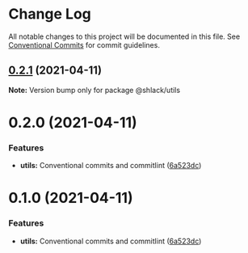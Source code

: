 # Change Log

All notable changes to this project will be documented in this file.
See [Conventional Commits](https://conventionalcommits.org) for commit guidelines.

## [0.2.1](https://github.com/ErickJoestar/js-ts-monorepos/compare/v0.2.0...v0.2.1) (2021-04-11)

**Note:** Version bump only for package @shlack/utils





# 0.2.0 (2021-04-11)


### Features

* **utils:** Conventional commits and commitlint ([6a523dc](https://github.com/ErickJoestar/js-ts-monorepos/commit/6a523dc46ec41a4df9ce672ab9e80fb84363181c))





# 0.1.0 (2021-04-11)


### Features

* **utils:** Conventional commits and commitlint ([6a523dc](https://github.com/ErickJoestar/js-ts-monorepos/commit/6a523dc46ec41a4df9ce672ab9e80fb84363181c))
